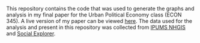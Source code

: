 This repository contains the code that was used to generate the graphs and analysis in my final paper for the Urban Political Economy class (ECON 345). A live version of my paper can be viewed [here](https://drive.google.com/file/d/1wDZullYuAkU_z7uGvRI1SySAqooAuxUP/view?usp=sharing). The data used for the analysis and present in this repository was collected from [IPUMS NHGIS](https://www.nhgis.org/) and [Social Explorer](https://www.socialexplorer.com/).
